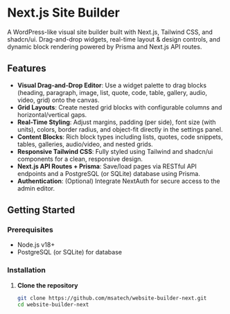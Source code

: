 # Next.js Site Builder

A WordPress-like visual site builder built with Next.js, Tailwind CSS, and shadcn/ui. Drag-and-drop widgets, real-time layout & design controls, and dynamic block rendering powered by Prisma and Next.js API routes.

## Features

- **Visual Drag-and-Drop Editor**: Use a widget palette to drag blocks (heading, paragraph, image, list, quote, code, table, gallery, audio, video, grid) onto the canvas.
- **Grid Layouts**: Create nested grid blocks with configurable columns and horizontal/vertical gaps.
- **Real-Time Styling**: Adjust margins, padding (per side), font size (with units), colors, border radius, and object-fit directly in the settings panel.
- **Content Blocks**: Rich block types including lists, quotes, code snippets, tables, galleries, audio/video, and nested grids.
- **Responsive Tailwind CSS**: Fully styled using Tailwind and shadcn/ui components for a clean, responsive design.
- **Next.js API Routes + Prisma**: Save/load pages via RESTful API endpoints and a PostgreSQL (or SQLite) database using Prisma.
- **Authentication**: (Optional) Integrate NextAuth for secure access to the admin editor.

## Getting Started

### Prerequisites

- Node.js v18+  
- PostgreSQL (or SQLite) for database

### Installation

1. **Clone the repository**  
   ```bash
   git clone https://github.com/msatech/website-builder-next.git
   cd website-builder-next
